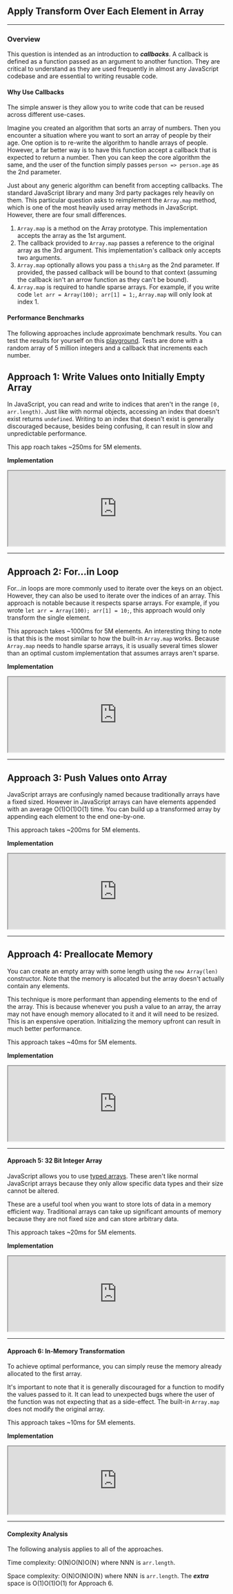<div><div class="_16yfq _2YoR3"><h2 id="solution">Apply Transform Over Each Element in Array
</h2>
<hr>
<h3 id="overview">Overview</h3>
<p>This question is intended as an introduction to <em><strong>callbacks</strong></em>. A callback is defined as a function passed as an argument to another function. They are critical to understand as they are used frequently in almost any JavaScript codebase and are essential to writing reusable code.</p>
<h4 id="why-use-callbacks">Why Use Callbacks</h4>
<p>The simple answer is they allow you to write code that can be reused across different use-cases.</p>
<p>Imagine you created an algorithm that sorts an array of numbers. Then you encounter a situation where you want to sort an array of people by their age. One option is to re-write the algorithm to handle arrays of people. However, a far better way is to have this function accept a callback that is expected to return a number. Then you can keep the core algorithm the same, and the user of the function simply passes <code>person =&gt; person.age</code> as the 2nd parameter.</p>
<p>Just about any generic algorithm can benefit from accepting callbacks. The standard JavaScript library and many 3rd party packages rely heavily on them. This particular question asks to reimplement the <code>Array.map</code> method, which is one of the most heavily used array methods in JavaScript. However, there are four small differences.</p>
<ol>
<li><code>Array.map</code> is a method on the Array prototype. This implementation accepts the array as the 1st argument.</li>
<li>The callback provided to <code>Array.map</code> passes a reference to the original array as the 3rd argument. This implementation's callback only accepts two arguments.</li>
<li><code>Array.map</code> optionally allows you pass a <code>thisArg</code> as the 2nd parameter. If provided, the passed callback will be bound to that context (assuming the callback isn't an arrow function as they can't be bound).</li>
<li><code>Array.map</code> is required to handle sparse arrays. For example, if you write code <code>let arr = Array(100); arr[1] = 1;</code>, <code>Array.map</code> will only look at index 1.</li>
</ol>
<h4 id="performance-benchmarks">Performance Benchmarks</h4>
<p>The following approaches include approximate benchmark results. You can test the results for yourself on this <a href="https://leetcode.com/playground/hAzJ7xEF" target="_blank">playground</a>. Tests are done with a random array of 5 million integers and a callback that increments each number.</p>
<h2 id="approach-1-write-values-onto-initially-empty-array">Approach 1: Write Values onto Initially Empty Array</h2>
<p>In JavaScript, you can read and write to indices that aren't in the range <code>[0, arr.length)</code>. Just like with normal objects, accessing an index that doesn't exist returns <code>undefined</code>. Writing to an index that doesn't exist is generally discouraged because, besides being confusing, it can result in slow and unpredictable performance.</p>
<p>This app
roach takes ~250ms for 5M elements.</p>
<p><strong>Implementation</strong></p>
<iframe src="https://leetcode.com/playground/QUYYb59C/shared" width="100%" height="174" name="user-content-QUYYb59C" allowfullscreen="" translate="no"></iframe>
<hr>
<h2 id="approach-2-forin-loop">Approach 2: For...in Loop</h2>
<p>For...in loops are more commonly used to iterate over the keys on an object. However, they can also be used to iterate over the indices of an array. This approach is notable because it respects sparse arrays. For example, if you wrote <code>let arr = Array(100); arr[1] = 10;</code>, this approach would only transform the single element.</p>
<p>This approach takes ~1000ms for 5M elements. An interesting thing to note is that this is the most similar to how the built-in <code>Array.map</code> works. Because <code>Array.map</code> needs to handle sparse arrays, it is usually several times slower than an optimal custom implementation that assumes arrays aren't sparse.</p>
<p><strong>Implementation</strong></p>
<iframe src="https://leetcode.com/playground/SdoaGFVS/shared" width="100%" height="174" name="user-content-SdoaGFVS" allowfullscreen="" translate="no"></iframe>
<hr>
<h2 id="approach-3-push-values-onto-array">Approach 3: Push Values onto Array</h2>
<p>JavaScript arrays are confusingly named because traditionally arrays have a fixed sized. However in JavaScript arrays can have elements appended with an average <span class="math math-inline"><span class="katex"><span class="katex-mathml">O(1)O(1)</span><span class="katex-html" aria-hidden="true"><span class="base"><span class="strut" style="height: 1em; vertical-align: -0.25em;"></span><span class="mord mathnormal" style="margin-right: 0.02778em;">O</span><span class="mopen">(</span><span class="mord">1</span><span class="mclose">)</span></span></span></span></span> time. You can build up a transformed array by appending each element to the end one-by-one.</p>
<p>This approach takes ~200ms for 5M elements.</p>
<p><strong>Implementation</strong></p>
<iframe src="https://leetcode.com/playground/8qWQ3Z6R/shared" width="100%" height="174" name="user-content-8qWQ3Z6R" allowfullscreen="" translate="no"></iframe>
<hr>
<h2 id="approach-4-preallocate-memory">Approach 4: Preallocate Memory</h2>
<p>You can create an empty array with some length using the <code>new Array(len)</code> constructor. Note that the memory is allocated but the array doesn't actually contain any elements.</p>
<p>This technique is more performant than appending elements to the end of the array. This is because whenever you push a value to an array, the array may not have enough memory allocated to it and it will need to be resized. This is an expensive operation. Initializing the memory upfront can result in much better performance.</p>
<p>This approach takes ~40ms for 5M elements.</p>
<p><strong>Implementation</strong></p>
<iframe src="https://leetcode.com/playground/X6yV2sdF/shared" width="100%" height="174" name="user-content-X6yV2sdF" allowfullscreen="" translate="no"></iframe>
<hr>
<h4 id="approach-5-32-bit-integer-array">Approach 5: 32 Bit Integer Array</h4>
<p>JavaScript allows you to use <a href="https://developer.mozilla.org/en-US/docs/Web/JavaScript/Typed_arrays" target="_blank">typed arrays</a>. These aren't like normal JavaScript arrays because they only allow specific data types and their size cannot be altered.</p>
<p>These are a useful tool when you want to store lots of data in a memory efficient way. Traditional arrays can take up significant amounts of memory because they are not fixed size and can store arbitrary data.</p>
<p>This approach takes ~20ms for 5M elements.</p>
<p><strong>Implementation</strong></p>
<iframe src="https://leetcode.com/playground/NE5GF878/shared" width="100%" height="174" name="user-content-NE5GF878" allowfullscreen="" translate="no"></iframe>
<hr>
<h4 id="approach-6-in-memory-transformation">Approach 6: In-Memory Transformation</h4>
<p>To achieve optimal performance, you can simply reuse the memory already allocated to the first array.</p>
<p>It's important to note that it is generally discouraged for a function to modify the values passed to it. It can lead to unexpected bugs where the user of the function was not expecting that as a side-effect. The built-in <code>Array.map</code> does not modify the original array.</p>
<p>This approach takes ~10ms for 5M elements.</p>
<p><strong>Implementation</strong></p>
<iframe src="https://leetcode.com/playground/WGm9VwNL/shared" width="100%" height="157" name="user-content-WGm9VwNL" allowfullscreen="" translate="no"></iframe>
<hr>
<h4 id="complexity-analysis">Complexity Analysis</h4>
<p>The following analysis applies to all of the approaches.</p>
<p>Time complexity: <span class="math math-inline"><span class="katex"><span class="katex-mathml">O(N)O(N)</span><span class="katex-html" aria-hidden="true"><span class="base"><span class="strut" style="height: 1em; vertical-align: -0.25em;"></span><span class="mord mathnormal" style="margin-right: 0.02778em;">O</span><span class="mopen">(</span><span class="mord mathnormal" style="margin-right: 0.10903em;">N</span><span class="mclose">)</span></span></span></span></span> where <span class="math math-inline"><span class="katex"><span class="katex-mathml">NN</span><span class="katex-html" aria-hidden="true"><span class="base"><span class="strut" style="height: 0.6833em;"></span><span class="mord mathnormal" style="margin-right: 0.10903em;">N</span></span></span></span></span> is <code>arr.length</code>.</p>
<p>Space complexity: <span class="math math-inline"><span class="katex"><span class="katex-mathml">O(N)O(N)</span><span class="katex-html" aria-hidden="true"><span class="base"><span class="strut" style="height: 1em; vertical-align: -0.25em;"></span><span class="mord mathnormal" style="margin-right: 0.02778em;">O</span><span class="mopen">(</span><span class="mord mathnormal" style="margin-right: 0.10903em;">N</span><span class="mclose">)</span></span></span></span></span> where <span class="math math-inline"><span class="katex"><span class="katex-mathml">NN</span><span class="katex-html" aria-hidden="true"><span class="base"><span class="strut" style="height: 0.6833em;"></span><span class="mord mathnormal" style="margin-right: 0.10903em;">N</span></span></span></span></span> is <code>arr.length</code>. The <em><strong>extra</strong></em> space is <span class="math math-inline"><span class="katex"><span class="katex-mathml">O(1)O(1)</span><span class="katex-html" aria-hidden="true"><span class="base"><span class="strut" style="height: 1em; vertical-align: -0.25em;"></span><span class="mord mathnormal" style="margin-right: 0.02778em;">O</span><span class="mopen">(</span><span class="mord">1</span><span class="mclose">)</span></span></span></span></span> for Approach 6.</p></div></div>